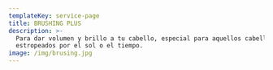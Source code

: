 ```yaml
---
templateKey: service-page
title: BRUSHING PLUS
description: >-
  Para dar volumen y brillo a tu cabello, especial para aquellos cabellos
  estropeados por el sol o el tiempo.
image: /img/brusing.jpg
---
```


